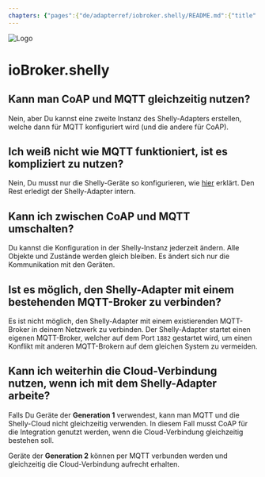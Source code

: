```yaml
---
chapters: {"pages":{"de/adapterref/iobroker.shelly/README.md":{"title":{"de":"ioBroker.shelly"},"content":"de/adapterref/iobroker.shelly/README.md"},"de/adapterref/iobroker.shelly/protocol-coap.md":{"title":{"de":"ioBroker.shelly"},"content":"de/adapterref/iobroker.shelly/protocol-coap.md"},"de/adapterref/iobroker.shelly/protocol-mqtt.md":{"title":{"de":"ioBroker.shelly"},"content":"de/adapterref/iobroker.shelly/protocol-mqtt.md"},"de/adapterref/iobroker.shelly/restricted-login.md":{"title":{"de":"ioBroker.shelly"},"content":"de/adapterref/iobroker.shelly/restricted-login.md"},"de/adapterref/iobroker.shelly/state-changes.md":{"title":{"de":"ioBroker.shelly"},"content":"de/adapterref/iobroker.shelly/state-changes.md"},"de/adapterref/iobroker.shelly/faq.md":{"title":{"de":"ioBroker.shelly"},"content":"de/adapterref/iobroker.shelly/faq.md"},"de/adapterref/iobroker.shelly/debug.md":{"title":{"de":"ioBroker.shelly"},"content":"de/adapterref/iobroker.shelly/debug.md"}}}
---
```

![Logo](../../admin/shelly.png)

# ioBroker.shelly

## Kann man CoAP und MQTT gleichzeitig nutzen?

Nein, aber Du kannst eine zweite Instanz des Shelly-Adapters erstellen, welche dann für MQTT konfiguriert wird (und die andere für CoAP).

## Ich weiß nicht wie MQTT funktioniert, ist es kompliziert zu nutzen?

Nein, Du musst nur die Shelly-Geräte so konfigurieren, wie [hier](protocol-mqtt.md) erklärt. Den Rest erledigt der Shelly-Adapter intern.

## Kann ich zwischen CoAP und MQTT umschalten?

Du kannst die Konfiguration in der Shelly-Instanz jederzeit ändern. Alle Objekte und Zustände werden gleich bleiben. Es ändert sich nur die Kommunikation mit den Geräten.

## Ist es möglich, den Shelly-Adapter mit einem bestehenden MQTT-Broker zu verbinden?

Es ist nicht möglich, den Shelly-Adapter mit einem existierenden MQTT-Broker in deinem Netzwerk zu verbinden. Der Shelly-Adapter startet einen eigenen MQTT-Broker, welcher auf dem Port ``1882`` gestartet wird, um einen Konflikt mit anderen MQTT-Brokern auf dem gleichen System zu vermeiden.

## Kann ich weiterhin die Cloud-Verbindung nutzen, wenn ich mit dem Shelly-Adapter arbeite?

Falls Du Geräte der **Generation 1** verwendest, kann man MQTT und die Shelly-Cloud nicht gleichzeitig verwenden. In diesem Fall musst CoAP für die Integration genutzt werden, wenn die Cloud-Verbindung gleichzeitig bestehen soll.

Geräte der **Generation 2** können per MQTT verbunden werden und gleichzeitig die Cloud-Verbindung aufrecht erhalten.